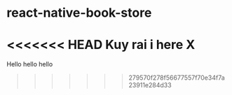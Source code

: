# react-native-book-store
<<<<<<< HEAD
Kuy rai i here X
=======
Hello hello hello 
>>>>>>> 279570f278f56677557f70e34f7a23911e284d33
